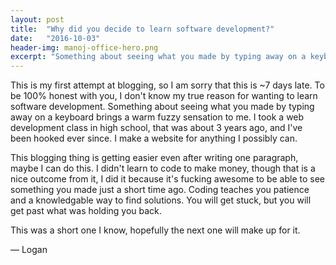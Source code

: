 ```yaml
---
layout: post
title:  "Why did you decide to learn software development?"
date:   "2016-10-03"
header-img: manoj-office-hero.png
excerpt: "Something about seeing what you made by typing away on a keyboard brings a warm fuzzy sensation to me."
---
```


This is my first attempt at blogging, so I am sorry that this is ~7 days late. To be 100% honest with you, I don't know my true reason for wanting to learn software development. Something about seeing what you made by typing away on a keyboard brings a warm fuzzy sensation to me. I took a web development class in high school, that was about 3 years ago, and I've been hooked ever since. I make a website for anything I possibly can.


This blogging thing is getting easier even after writing one paragraph, maybe I can do this. I didn't learn to code to make money, though that is a nice outcome from it, I did it because it's fucking awesome to be able to see something you made just a short time ago. Coding teaches you patience and a knowledgable way to find solutions. You will get stuck, but you will get past what was holding you back.

This was a short one I know, hopefully the next one will make up for it.

— Logan

